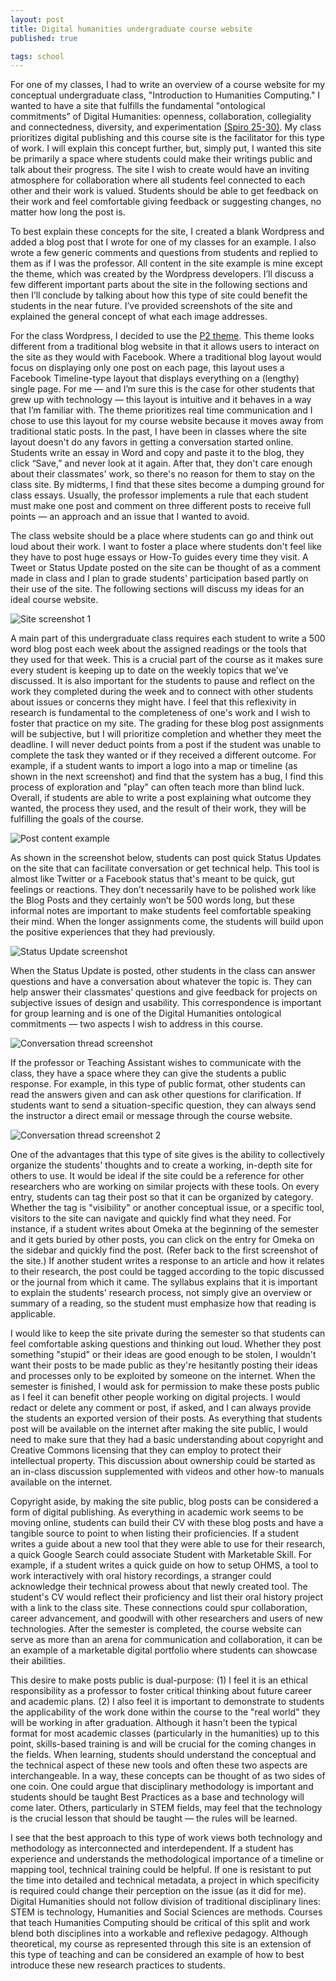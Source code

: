 ```yaml
---
layout: post
title: Digital humanities undergraduate course website
published: true

tags: school
---
```


For one of my classes, I had to write an overview of a course website for my conceptual undergraduate class, "Introduction to Humanities Computing." I wanted to have a site that fulfills the fundamental "ontological commitments&rdquo; of Digital Humanities: openness, collaboration, collegiality and connectedness, diversity, and experimentation [(Spiro 25-30)](https://paperpile.com/c/4O2eZN/FQSO/?locator=25-30). My class prioritizes digital publishing and this course site is the facilitator for this type of work. I will explain this concept further, but, simply put, I wanted this site be primarily a space where students could make their writings public and talk about their progress. The site I wish to create would have an inviting atmosphere for collaboration where all students feel connected to each other and their work is valued. Students should be able to get feedback on their work and feel comfortable giving feedback or suggesting changes, no matter how long the post is.

To best explain these concepts for the site, I created a blank Wordpress and added a blog post that I wrote for one of my classes for an example. I also wrote a few generic comments and questions from students and replied to them as if I was the professor. All content in the site example is mine except the theme, which was created by the Wordpress developers. I&rsquo;ll discuss a few different important parts about the site in the following sections and then I&rsquo;ll conclude by talking about how this type of site could benefit the students in the near future. I&rsquo;ve provided screenshots of the site and explained the general concept of what each image addresses. 

For the class Wordpress, I decided to use the [P2 theme](http://p2theme.com/). This theme looks different from a traditional blog website in that it allows users to interact on the site as they would with Facebook. Where a traditional blog layout would focus on displaying only one post on each page, this layout uses a Facebook Timeline-type layout that displays everything on a (lengthy) single page. For me &mdash; and I&rsquo;m sure this is the case for other students that grew up with technology &mdash; this layout is intuitive and it behaves in a way that I&rsquo;m familiar with. The theme prioritizes real time communication and I chose to use this layout for my course website because it moves away from traditional static posts. In the past, I have been in classes where the site layout doesn't do any favors in getting a conversation started online. Students write an essay in Word and copy and paste it to the blog, they click &ldquo;Save,&rdquo; and never look at it again. After that, they don't care enough about their classmates' work, so there's no reason for them to stay on the class site. By midterms, I find that these sites become a dumping ground for class essays. Usually, the professor implements a rule that each student must make one post and comment on three different posts to receive full points &mdash; an approach and an issue that I wanted to avoid.

The class website should be a place where students can go and think out loud about their work. I want to foster a place where students don't feel like they have to post huge essays or How-To guides every time they visit. A Tweet or Status Update posted on the site can be thought of as a comment made in class and I plan to grade students' participation based partly on their use of the site. The following sections will discuss my ideas for an ideal course website.

![Site screenshot 1](/images/2015-04-18-screenshot1.png)

A main part of this undergraduate class requires each student to write a 500 word blog post each week about the assigned readings or the tools that they used for that week. This is a crucial part of the course as it makes sure every student is keeping up to date on the weekly topics that we&rsquo;ve discussed. It is also important for the students to pause and reflect on the work they completed during the week and to connect with other students about issues or concerns they might have. I feel that this reflexivity in research is fundamental to the completeness of one's work and I wish to foster that practice on my site. The grading for these blog post assignments will be subjective, but I will prioritize completion and whether they meet the deadline. I will never deduct points from a post if the student was unable to complete the task they wanted or if they received a different outcome. For example, if a student wants to import a logo into a map or timeline (as shown in the next screenshot) and find that the system has a bug, I find this process of exploration and "play" can often teach more than blind luck. Overall, if students are able to write a post explaining what outcome they wanted, the process they used, and the result of their work, they will be fulfilling the goals of the course.

![Post content example](/images/2015-04-18-screenshot2.png)

As shown in the screenshot below, students can post quick Status Updates on the site that can facilitate conversation or get technical help. This tool is almost like Twitter or a Facebook status that's meant to be quick, gut feelings or reactions. They don&rsquo;t necessarily have to be polished work like the Blog Posts and they certainly won&rsquo;t be 500 words long, but these informal notes are important to make students feel comfortable speaking their mind. When the longer assignments come, the students will build upon the positive experiences that they had previously. 

![Status Update screenshot](/images/2015-04-18-screenshot3.png)

When the Status Update is posted, other students in the class can answer questions and have a conversation about whatever the topic is. They can help answer their classmates&rsquo; questions and give feedback for projects on subjective issues of design and usability. This correspondence is important for group learning and is one of the Digital Humanities ontological commitments &mdash; two aspects I wish to address in this course.

![Conversation thread screenshot](/images/2015-04-18-screenshot4.png)

If the professor or Teaching Assistant wishes to communicate with the class, they have a space where they can give the students a public response. For example, in this type of public format, other students can read the answers given and can ask other questions for clarification. If students want to send a situation-specific question, they can always send the instructor a direct email or message through the course website.

![Conversation thread screenshot 2](/images/2015-04-18-screenshot5.png)

One of the advantages that this type of site gives is the ability to collectively organize the students' thoughts and to create a working, in-depth site for others to use. It would be ideal if the site could be a reference for other researchers who are working on similar projects with these tools. On every entry, students can tag their post so that it can be organized by category. Whether the tag is "visibility" or another conceptual issue, or a specific tool, visitors to the site can navigate and quickly find what they need. For instance, if a student writes about Omeka at the beginning of the semester and it gets buried by other posts, you can click on the entry for Omeka on the sidebar and quickly find the post. (Refer back to the first screenshot of the site.) If another student writes a response to an article and how it relates to their research, the post could be tagged according to the topic discussed or the journal from which it came. The syllabus explains that it is important to explain the students' research process, not simply give an overview or summary of a reading, so the student must emphasize how that reading is applicable.

I would like to keep the site private during the semester so that students can feel comfortable asking questions and thinking out loud. Whether they post something "stupid" or their ideas are good enough to be stolen, I wouldn't want their posts to be made public as they're hesitantly posting their ideas and processes only to be exploited by someone on the internet. When the semester is finished, I would ask for permission to make these posts public as I feel it can benefit other people working on digital projects. I would redact or delete any comment or post, if asked, and I can always provide the students an exported version of their posts. As everything that students post will be available on the internet after making the site public, I would need to make sure that they had a basic understanding about copyright and Creative Commons licensing that they can employ to protect their intellectual property. This discussion about ownership could be started as an in-class discussion supplemented with videos and other how-to manuals available on the internet. 

Copyright aside, by making the site public, blog posts can be considered a form of digital publishing. As everything in academic work seems to be moving online, students can build their CV with these blog posts and have a tangible source to point to when listing their proficiencies. If a student writes a guide about a new tool that they were able to use for their research, a quick Google Search could associate Student with Marketable Skill. For example, if a student writes a quick guide on how to setup OHMS, a tool to work interactively with oral history recordings, a stranger could acknowledge their technical prowess about that newly created tool. The student's CV would reflect their proficiency and list their oral history project with a link to the class site. These connections could spur collaboration, career advancement, and goodwill with other researchers and users of new technologies. After the semester is completed, the course website can serve as more than an arena for communication and collaboration, it can be an example of a marketable digital portfolio where students can showcase their abilities.

This desire to make posts public is dual-purpose: (1) I feel it is an ethical responsibility as a professor to foster critical thinking about future career and academic plans. (2) I also feel it is important to demonstrate to students the applicability of the work done within the course to the "real world" they will be working in after graduation. Although it hasn't been the typical format for most academic classes (particularly in the humanities) up to this point, skills-based training is and will be crucial for the coming changes in the fields. When learning, students should understand the conceptual and the technical aspect of these new tools and often these two aspects are interchangeable. In a way, these concepts can be thought of as two sides of one coin. One could argue that disciplinary methodology is important and students should be taught Best Practices as a base and technology will come later. Others, particularly in STEM fields, may feel that the technology is the crucial lesson that should be taught &mdash; the rules will be learned.

I see that the best approach to this type of work views both technology and methodology as interconnected and interdependent. If a student has experience and understands the methodological importance of a timeline or mapping tool, technical training could be helpful. If one is resistant to put the time into detailed and technical metadata, a project in which specificity is required could change their perception on the issue (as it did for me). Digital Humanities should not follow division of traditional disciplinary lines: STEM is technology, Humanities and Social Sciences are methods. Courses that teach Humanities Computing should be critical of this split and work blend both disciplines into a workable and reflexive pedagogy. Although theoretical, my course as represented through this site is an extension of this type of teaching and can be considered an example of how to best introduce these new research practices to students.
